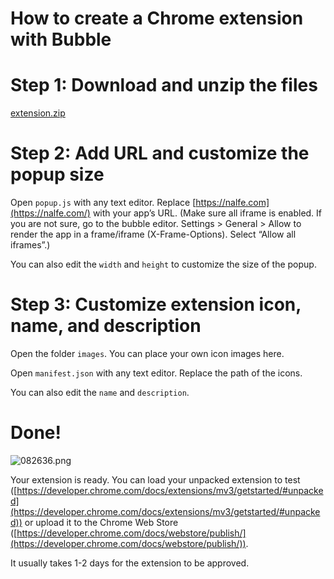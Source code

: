 # How to create a Chrome extension with Bubble

# Step 1: Download and unzip the files

[extension.zip](https://s3-us-west-2.amazonaws.com/secure.notion-static.com/ecf4d27b-f284-4155-843f-02dcb3e097f2/extension.zip)

# Step 2: Add URL and customize the popup size

Open `popup.js` with any text editor. Replace [https://nalfe.com](https://nalfe.com/) with your app’s URL. (Make sure all iframe is enabled. If you are not sure, go to the bubble editor. Settings > General > Allow to render the app in a frame/iframe (X-Frame-Options). Select “Allow all iframes”.)

You can also edit the `width` and `height` to customize the size of the popup.

# Step 3: Customize extension icon, name, and description

Open the folder `images`. You can place your own icon images here. 

Open `manifest.json` with any text editor. Replace the path of the icons.

You can also edit the `name` and `description`. 

# Done!

![082636.png](https://s3-us-west-2.amazonaws.com/secure.notion-static.com/048ba2bc-39c1-4b32-a290-f234d2917fce/082636.png)

Your extension is ready. You can load your unpacked extension to test ([https://developer.chrome.com/docs/extensions/mv3/getstarted/#unpacked](https://developer.chrome.com/docs/extensions/mv3/getstarted/#unpacked)) or upload it to the Chrome Web Store ([https://developer.chrome.com/docs/webstore/publish/](https://developer.chrome.com/docs/webstore/publish/)).

It usually takes 1-2 days for the extension to be approved.
